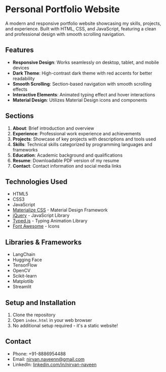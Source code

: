 # Personal Portfolio Website

A modern and responsive portfolio website showcasing my skills, projects, and experience. Built with HTML, CSS, and JavaScript, featuring a clean and professional design with smooth scrolling navigation.

## Features

- **Responsive Design**: Works seamlessly on desktop, tablet, and mobile devices
- **Dark Theme**: High-contrast dark theme with red accents for better readability
- **Smooth Scrolling**: Section-based navigation with smooth scrolling effects
- **Interactive Elements**: Animated typing effect and hover interactions
- **Material Design**: Utilizes Material Design icons and components

## Sections

1. **About**: Brief introduction and overview
2. **Experience**: Professional work experience and achievements
3. **Projects**: Showcase of key projects with descriptions and tools used
4. **Skills**: Technical skills categorized by programming languages and frameworks
5. **Education**: Academic background and qualifications
6. **Resume**: Downloadable PDF version of my resume
7. **Contact**: Contact information and social media links

## Technologies Used

- HTML5
- CSS3
- JavaScript
- [Materialize CSS](https://materializecss.com/) - Material Design Framework
- [jQuery](https://jquery.com/) - JavaScript Library
- [Typed.js](https://github.com/mattboldt/typed.js/) - Typing Animation Library
- [Font Awesome](https://fontawesome.com/) - Icons

## Libraries & Frameworks

- LangChain
- Hugging Face
- TensorFlow
- OpenCV
- Scikit-learn
- Matplotlib
- Streamlit

## Setup and Installation

1. Clone the repository
2. Open `index.html` in your web browser
3. No additional setup required - it's a static website!

## Contact

- Phone: +91-8886954488
- Email: nirvan.naveenn@gmail.com
- LinkedIn: [linkedin.com/in/nirvan-naveen](https://linkedin.com/in/nirvan-naveen)
